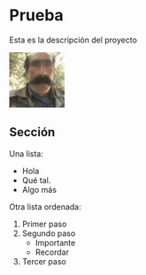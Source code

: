 # Prueba
Esta es la descripción del proyecto

![La mejor imagen de Linux](Foto1.png)
## Sección
Una lista:
- Hola
- Qué tal.
- Algo más

Otra lista ordenada:
1. Primer paso
2. Segundo paso
   - Importante
   - Recordar
3. Tercer paso
